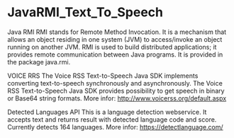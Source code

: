 # JavaRMI_Text_To_Speech

Java RMI
  RMI stands for Remote Method Invocation. It is a mechanism that allows an object residing in one system (JVM) to access/invoke an object running on another JVM.
  RMI is used to build distributed applications; it provides remote communication between Java programs. It is provided in the package java.rmi.

VOICE RRS 
  The Voice RSS Text-to-Speech Java SDK implements converting text-to-speech synchronously and asynchronously. The Voice RSS Text-to-Speech Java SDK provides possibility to get speech in binary or Base64 string formats.
  More infor: http://www.voicerss.org/default.aspx

Detected Languages API
  This is a language detection webservice. It accepts text and returns result with detected language code and score.
  Currently detects 164 languages.
  More infor: https://detectlanguage.com/
  
 


